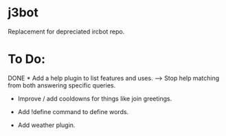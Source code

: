 j3bot
=====

Replacement for depreciated ircbot repo.

To Do:
======

DONE * Add a help plugin to list features and uses.
  --> Stop help matching from both answering specific queries.

* Improve / add cooldowns for things like join greetings.

* Add !define command to define words.

* Add weather plugin.